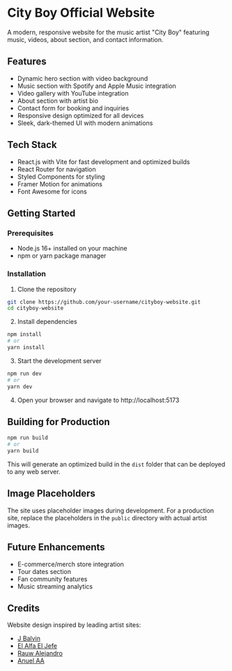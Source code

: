 # City Boy Official Website

A modern, responsive website for the music artist "City Boy" featuring music, videos, about section, and contact information.

## Features

- Dynamic hero section with video background
- Music section with Spotify and Apple Music integration
- Video gallery with YouTube integration
- About section with artist bio
- Contact form for booking and inquiries
- Responsive design optimized for all devices
- Sleek, dark-themed UI with modern animations

## Tech Stack

- React.js with Vite for fast development and optimized builds
- React Router for navigation
- Styled Components for styling
- Framer Motion for animations
- Font Awesome for icons

## Getting Started

### Prerequisites

- Node.js 16+ installed on your machine
- npm or yarn package manager

### Installation

1. Clone the repository
```bash
git clone https://github.com/your-username/cityboy-website.git
cd cityboy-website
```

2. Install dependencies
```bash
npm install
# or
yarn install
```

3. Start the development server
```bash
npm run dev
# or
yarn dev
```

4. Open your browser and navigate to http://localhost:5173

## Building for Production

```bash
npm run build
# or
yarn build
```

This will generate an optimized build in the `dist` folder that can be deployed to any web server.

## Image Placeholders

The site uses placeholder images during development. For a production site, replace the placeholders in the `public` directory with actual artist images.

## Future Enhancements

- E-commerce/merch store integration
- Tour dates section
- Fan community features
- Music streaming analytics

## Credits

Website design inspired by leading artist sites:
- [J Balvin](https://www.jbalvin.com/)
- [El Alfa El Jefe](https://www.elalfaeljefe.com/)
- [Rauw Alejandro](https://www.rauwalejandro.com/)
- [Anuel AA](https://www.anuelaa.com/)
